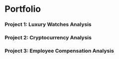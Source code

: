 # Portfolio

### Project 1: Luxury Watches Analysis

### Project 2: Cryptocurrency Analysis

### Project 3: Employee Compensation Analysis
